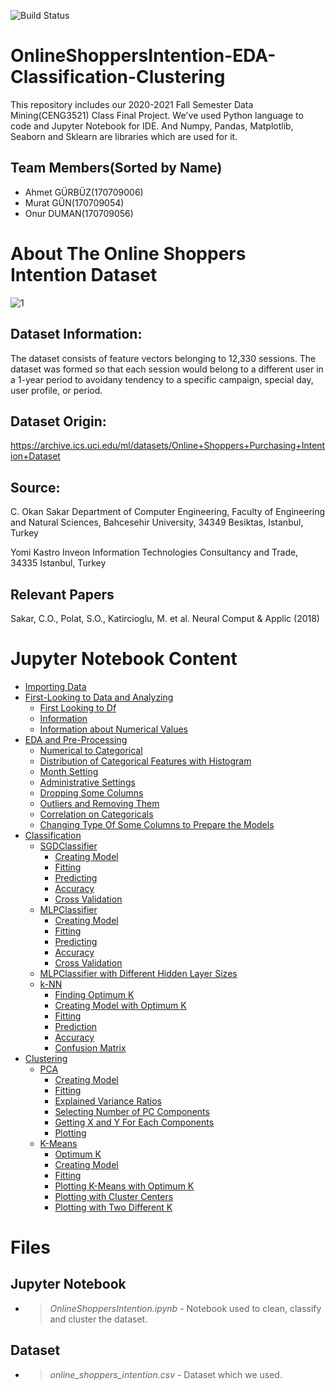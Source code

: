 ![Build Status](https://api.travis-ci.com/desxz/OnlineShoppersIntention-EDA-Classification-Clustering.svg?branch=main&status=passed)

# OnlineShoppersIntention-EDA-Classification-Clustering
This repository includes our 2020-2021 Fall Semester Data Mining(CENG3521) Class Final Project. We've used Python language to code and Jupyter Notebook for IDE. And Numpy, Pandas, Matplotlib, Seaborn and Sklearn are libraries which are used for it.

## Team Members(Sorted by Name)
* Ahmet GÜRBÜZ(170709006)
* Murat GÜN(170709054)
* Onur DUMAN(170709056)

# About The Online Shoppers Intention Dataset

![1](https://www.further.co.uk/wp-content/uploads/2019/04/onlineshoppers002.jpg)

## Dataset Information:

The dataset consists of feature vectors belonging to 12,330 sessions.
The dataset was formed so that each session would belong to a different user in a 1-year period to avoidany tendency to a specific campaign, special day, user profile, or period.

## Dataset Origin:

https://archive.ics.uci.edu/ml/datasets/Online+Shoppers+Purchasing+Intention+Dataset

## Source:

C. Okan Sakar
Department of Computer Engineering, Faculty of
Engineering and Natural Sciences, Bahcesehir University,
34349 Besiktas, Istanbul, Turkey

Yomi Kastro
Inveon Information Technologies Consultancy and Trade,
34335 Istanbul, Turkey

## Relevant Papers

Sakar, C.O., Polat, S.O., Katircioglu, M. et al. Neural Comput & Applic (2018)

# Jupyter Notebook Content

* [Importing Data](#1)
* [First-Looking to Data and Analyzing](#2)
    * [First Looking to Df](#3)
    * [Information](#4)
    * [Information about Numerical Values](#5)
* [EDA and Pre-Processing](#6)
    * [Numerical to Categorical](#7)
    * [Distribution of Categorical Features with Histogram](#8)
    * [Month Setting](#9)
    * [Administrative Settings](#10)
    * [Dropping Some Columns](#11)
    * [Outliers and Removing Them](#12)
    * [Correlation on Categoricals](#13)
    * [Changing Type Of Some Columns to Prepare the Models](#13)
* [Classification](#14)
    * [SGDClassifier](#15)
        * [Creating Model](#21)
        * [Fitting](#22)
        * [Predicting](#23)
        * [Accuracy](#24)
        * [Cross Validation](#25)
    * [MLPClassifier](#16)
        * [Creating Model](#26)
        * [Fitting](#27)
        * [Predicting](#28)
        * [Accuracy](#29)
        * [Cross Validation](#30)
    * [MLPClassifier with Different Hidden Layer Sizes](#31)
    * [k-NN](#20)
        * [Finding Optimum K](#44)
        * [Creating Model with Optimum K](#45)
        * [Fitting](#46)
        * [Prediction](#47)
        * [Accuracy](#48)
        * [Confusion Matrix](#49)
* [Clustering](#17)
    * [PCA](#18)
        * [Creating Model](#32)
        * [Fitting](#33)
        * [Explained Variance Ratios](#34)
        * [Selecting Number of PC Components](#35)
        * [Getting X and Y For Each Components](#36)
        * [Plotting](#36)
    * [K-Means](#19)
        * [Optimum K](#38)
        * [Creating Model](#39)
        * [Fitting](#40)
        * [Plotting K-Means with Optimum K](#41)
        * [Plotting with Cluster Centers](#42)
        * [Plotting with Two Different K](#43)
    
# Files

## Jupyter Notebook
* > *OnlineShoppersIntention.ipynb* - Notebook used to clean, classify and cluster the dataset.

## Dataset
* > *online_shoppers_intention.csv* - Dataset which we used.


